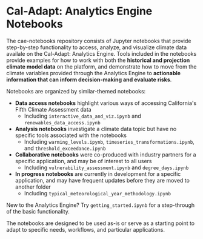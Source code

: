 Cal-Adapt: Analytics Engine Notebooks
====================================

The cae-notebooks repository consists of Jupyter notebooks that provide step-by-step functionality to access, analyze, and visualize climate data availale on the Cal-Adapt: Analytics Engine. Tools included in the notebooks provide examples for how to work with both the **historical and projection climate model data** on the platform, and demonstrate how to move from the climate variables provided through the Analytics Engine to **actionable information that can inform decision-making and evaluate risks**.

Notebooks are organized by similar-themed notebooks:<br>
- **Data access notebooks** highlight various ways of accessing California's Fifth Climate Assessment data
    - Including `interactive_data_and_viz.ipynb` and `renewables_data_access.ipynb`<br>
- **Analysis notebooks** investigate a climate data topic but have no specific tools associated with the notebooks
    - Including `warming_levels.ipynb`, `timeseries_transformations.ipynb`, and `threshold_exceedance.ipynb` <br>
- **Collaborative notebooks** were co-produced with industry partners for a specific application, and may be of interest to all users
    - Including `vulnerability_assessment.ipynb` and `degree_days.ipynb`<br>
- **In progress notebooks** are currently in development for a specific application, and may have frequent updates before they are moved to another folder
    - Including `typical_meteorological_year_methodology.ipynb`

New to the Analytics Engine? Try `getting_started.ipynb` for a step-through of the basic functionality.

The notebooks are designed to be used as-is or serve as a starting point to adapt to specific needs, workflows, and particular applications. 
